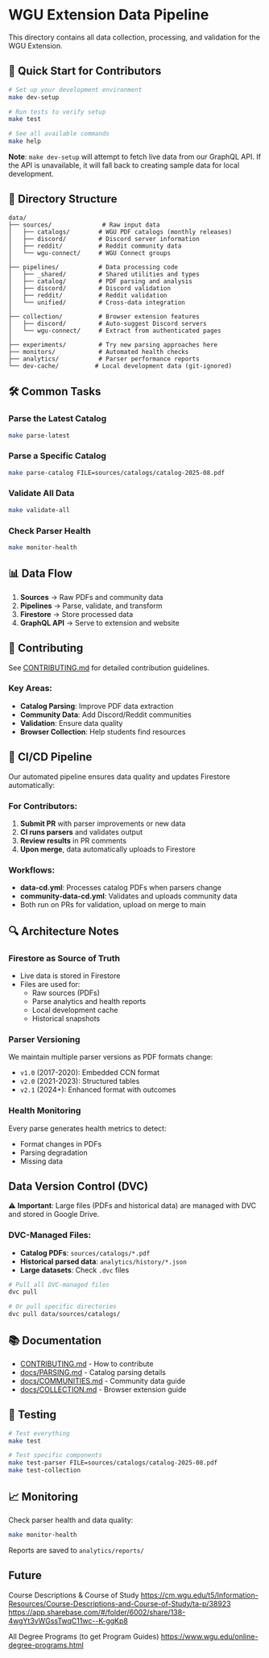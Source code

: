 # WGU Extension Data Pipeline

This directory contains all data collection, processing, and validation for the WGU Extension.

## 🚀 Quick Start for Contributors

```bash
# Set up your development environment
make dev-setup

# Run tests to verify setup
make test

# See all available commands
make help
```

**Note**: `make dev-setup` will attempt to fetch live data from our GraphQL API. If the API is unavailable, it will fall back to creating sample data for local development.

## 📁 Directory Structure

```
data/
├── sources/              # Raw input data
│   ├── catalogs/        # WGU PDF catalogs (monthly releases)
│   ├── discord/         # Discord server information
│   ├── reddit/          # Reddit community data
│   └── wgu-connect/     # WGU Connect groups
│
├── pipelines/           # Data processing code
│   ├── _shared/         # Shared utilities and types
│   ├── catalog/         # PDF parsing and analysis
│   ├── discord/         # Discord validation
│   ├── reddit/          # Reddit validation
│   └── unified/         # Cross-data integration
│
├── collection/          # Browser extension features
│   ├── discord/         # Auto-suggest Discord servers
│   └── wgu-connect/     # Extract from authenticated pages
│
├── experiments/         # Try new parsing approaches here
├── monitors/            # Automated health checks
├── analytics/           # Parser performance reports
└── dev-cache/          # Local development data (git-ignored)
```

## 🛠️ Common Tasks

### Parse the Latest Catalog
```bash
make parse-latest
```

### Parse a Specific Catalog
```bash
make parse-catalog FILE=sources/catalogs/catalog-2025-08.pdf
```

### Validate All Data
```bash
make validate-all
```

### Check Parser Health
```bash
make monitor-health
```

## 📊 Data Flow

1. **Sources** → Raw PDFs and community data
2. **Pipelines** → Parse, validate, and transform
3. **Firestore** → Store processed data
4. **GraphQL API** → Serve to extension and website

## 🤝 Contributing

See [CONTRIBUTING.md](CONTRIBUTING.md) for detailed contribution guidelines.

### Key Areas:
- **Catalog Parsing**: Improve PDF data extraction
- **Community Data**: Add Discord/Reddit communities
- **Validation**: Ensure data quality
- **Browser Collection**: Help students find resources

## 🚀 CI/CD Pipeline

Our automated pipeline ensures data quality and updates Firestore automatically:

### For Contributors:
1. **Submit PR** with parser improvements or new data
2. **CI runs parsers** and validates output
3. **Review results** in PR comments
4. **Upon merge**, data automatically uploads to Firestore

### Workflows:
- **data-cd.yml**: Processes catalog PDFs when parsers change
- **community-data-cd.yml**: Validates and uploads community data
- Both run on PRs for validation, upload on merge to main

## 🔍 Architecture Notes

### Firestore as Source of Truth
- Live data is stored in Firestore
- Files are used for:
  - Raw sources (PDFs)
  - Parse analytics and health reports
  - Local development cache
  - Historical snapshots

### Parser Versioning
We maintain multiple parser versions as PDF formats change:
- `v1.0` (2017-2020): Embedded CCN format
- `v2.0` (2021-2023): Structured tables
- `v2.1` (2024+): Enhanced format with outcomes

### Health Monitoring
Every parse generates health metrics to detect:
- Format changes in PDFs
- Parsing degradation
- Missing data

## Data Version Control (DVC)

⚠️ **Important**: Large files (PDFs and historical data) are managed with DVC and stored in Google Drive.

### DVC-Managed Files:
- **Catalog PDFs**: `sources/catalogs/*.pdf`
- **Historical parsed data**: `analytics/history/*.json`
- **Large datasets**: Check `.dvc` files

```bash
# Pull all DVC-managed files
dvc pull

# Or pull specific directories
dvc pull data/sources/catalogs/
```

## 📚 Documentation

- [CONTRIBUTING.md](CONTRIBUTING.md) - How to contribute
- [docs/PARSING.md](docs/PARSING.md) - Catalog parsing details
- [docs/COMMUNITIES.md](docs/COMMUNITIES.md) - Community data guide
- [docs/COLLECTION.md](docs/COLLECTION.md) - Browser extension guide

## 🧪 Testing

```bash
# Test everything
make test

# Test specific components
make test-parser FILE=sources/catalogs/catalog-2025-08.pdf
make test-collection
```

## 📈 Monitoring

Check parser health and data quality:
```bash
make monitor-health
```

Reports are saved to `analytics/reports/`

## Future

Course Descriptions & Course of Study
https://cm.wgu.edu/t5/Information-Resources/Course-Descriptions-and-Course-of-Study/ta-p/38923
https://app.sharebase.com/#/folder/6002/share/138-4wgYt3vWGssTwqC11wc--K-ggKp8

All Degree Programs (to get Program Guides)
https://www.wgu.edu/online-degree-programs.html
